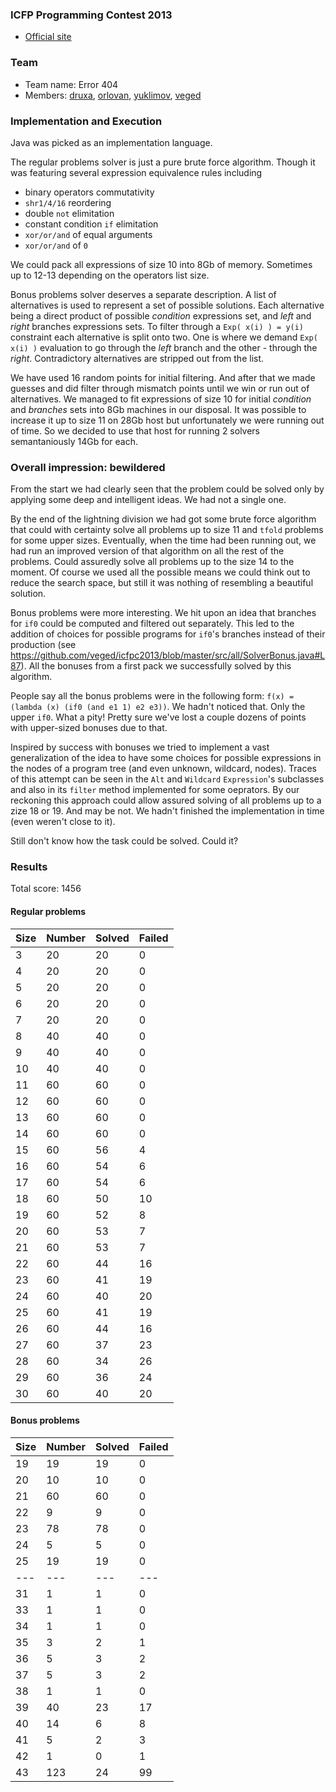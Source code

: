 ### ICFP Programming Contest 2013

 - [Official site](http://icfpc2013.cloudapp.net)

### Team
 - Team name: Error 404
 - Members: [druxa](https://github.com/druxa/), [orlovan](https://github.com/orlovan/), [yuklimov](https://github.com/yuklimov/), [veged](https://github.com/veged/)

### Implementation and Execution

Java was picked as an implementation language.

The regular problems solver is just a pure brute force algorithm. 
Though it was featuring several expression equivalence rules including
 - binary operators commutativity
 - `shr1/4/16` reordering
 - double `not` elimitation
 - constant condition `if` elimitation
 - `xor/or/and` of equal arguments 
 - `xor/or/and` of `0`

We could pack all expressions of size 10 into 8Gb of memory. Sometimes up to 12-13 depending on the operators list size.
 
Bonus problems solver deserves a separate description. 
A list of alternatives is used to represent a set of possible solutions.
Each alternative being a direct product of possible *condition* expressions set, and *left* and *right* branches expressions sets.
To filter through a `Exp( x(i) ) = y(i)` constraint each alternative is split onto two. 
One is where we demand `Exp( x(i) )` evaluation to go through the *left* branch and the other - through the *right*.
Contradictory alternatives are stripped out from the list.

We have used 16 random points for initial filtering. 
And after that we made guesses and did filter through mismatch points until we win or run out of alternatives.
We managed to fit expressions of size 10 for initial *condition* and *branches* sets into 8Gb machines in our disposal.
It was possible to increase it up to size 11 on 28Gb host but unfortunately we were running out of time. 
So we decided to use that host for running 2 solvers semantaniously 14Gb for each.

### Overall impression: bewildered

From the start we had clearly seen that the problem could be solved only by applying some deep and intelligent ideas. We had not a single one. 

By the end of the lightning division we had got some brute force algorithm that could with certainty solve all problems up to size 11 and `tfold` problems for some upper sizes.
Eventually, when the time had been running out, we had run an improved version of that algorithm on all the rest of the problems. Could assuredly solve all problems up to the size 14 to the moment. Of course we used all the possible means we could think out to reduce the search space, but still it was nothing of resembling a beautiful solution.

Bonus problems were more interesting. We hit upon an idea that branches for `if0` could be computed and filtered out separately. This led to the addition of choices for possible programs for `if0`'s branches instead of their production (see https://github.com/veged/icfpc2013/blob/master/src/all/SolverBonus.java#L87). All the bonuses from a first pack we successfully solved by this algorithm.

People say all the bonus problems were in the following form: `f(x) = (lambda (x) (if0 (and e1 1) e2 e3))`.  We hadn't noticed that.  Only the upper `if0`.  What a pity!  Pretty sure we've lost a couple dozens of points with upper-sized bonuses due to that.

Inspired by success with bonuses we tried to implement a vast generalization of the idea to have some choices for possible expressions in the nodes of a program tree (and even unknown, wildcard, nodes). Traces of this attempt can be seen in the `Alt` and `Wildcard` `Expression`'s subclasses and also in its `filter` method implemented for some oeprators.  By our reckoning this approach could allow assured solving of all problems up to a zize 18 or 19.  And may be not. We hadn't finished the implementation in time (even weren't close to it).

Still don't know how the task could be solved. Could it?

### Results

Total score: 1456

#### Regular problems
Size|Number|Solved|Failed
----|----|----|----
 3  | 20 | 20 |  0
 4  | 20 | 20 |  0
 5  | 20 | 20 |  0
 6  | 20 | 20 |  0
 7  | 20 | 20 |  0
 8  | 40 | 40 |  0
 9  | 40 | 40 |  0
10  | 40 | 40 |  0
11  | 60 | 60 |  0
12  | 60 | 60 |  0
13  | 60 | 60 |  0
14  | 60 | 60 |  0
15  | 60 | 56 |  4
16  | 60 | 54 |  6
17  | 60 | 54 |  6
18  | 60 | 50 | 10
19  | 60 | 52 |  8
20  | 60 | 53 |  7
21  | 60 | 53 |  7
22  | 60 | 44 | 16
23  | 60 | 41 | 19
24  | 60 | 40 | 20
25  | 60 | 41 | 19
26  | 60 | 44 | 16
27  | 60 | 37 | 23
28  | 60 | 34 | 26
29  | 60 | 36 | 24
30  | 60 | 40 | 20

#### Bonus problems
Size|Number|Solved|Failed
----|----|----|----
19  |  19 | 19 |  0
20  |  10 | 10 |  0
21  |  60 | 60 |  0
22  |   9 |  9 |  0
23  |  78 | 78 |  0
24  |   5 |  5 |  0
25  |  19 | 19 |  0
--- | --- | ---| ---
31  |   1 |  1 |  0
33  |   1 |  1 |  0
34  |   1 |  1 |  0
35  |   3 |  2 |  1
36  |   5 |  3 |  2
37  |   5 |  3 |  2
38  |   1 |  1 |  0
39  |  40 | 23 | 17
40  |  14 |  6 |  8
41  |   5 |  2 |  3
42  |   1 |  0 |  1
43  | 123 | 24 | 99
